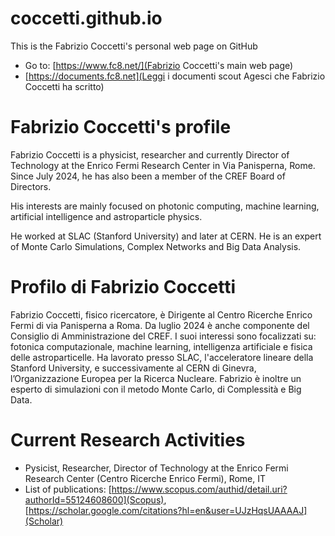 # coccetti.github.io
This is the Fabrizio Coccetti's personal web page on GitHub
- Go to: [https://www.fc8.net/](Fabrizio Coccetti's main web page)
- [https://documents.fc8.net](Leggi i documenti scout Agesci che Fabrizio Coccetti ha scritto)

# Fabrizio Coccetti's profile
Fabrizio Coccetti is a physicist, researcher and currently Director of Technology at the Enrico Fermi Research Center in Via Panisperna, Rome.
Since July 2024, he has also been a member of the CREF Board of Directors.

His interests are mainly focused on photonic computing, machine learning, artificial intelligence and astroparticle physics.

He worked at SLAC (Stanford University) and later at CERN. He is an expert of Monte Carlo Simulations, Complex Networks and Big Data Analysis.

# Profilo di Fabrizio Coccetti
Fabrizio Coccetti, fisico ricercatore, è Dirigente al Centro Ricerche Enrico Fermi di via Panisperna a Roma. Da luglio 2024 è anche componente del Consiglio di Amministrazione del CREF. I suoi interessi sono focalizzati su: fotonica computazionale, machine learning, intelligenza artificiale e fisica delle astroparticelle. Ha lavorato presso SLAC, l'acceleratore lineare della Stanford University, e successivamente al CERN di Ginevra, l’Organizzazione Europea per la Ricerca Nucleare. Fabrizio è inoltre un esperto di simulazioni con il metodo Monte Carlo, di Complessità e Big Data.

# Current Research Activities
- Pysicist, Researcher, Director of Technology at the Enrico Fermi Research Center (Centro Ricerche Enrico Fermi), Rome, IT
- List of publications: [https://www.scopus.com/authid/detail.uri?authorId=55124608600](Scopus), [https://scholar.google.com/citations?hl=en&user=UJzHqsUAAAAJ](Scholar)
